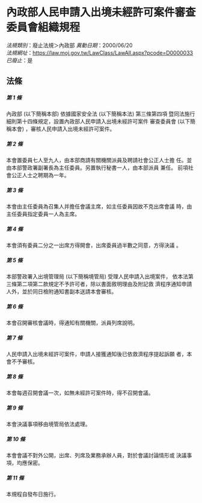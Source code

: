 # 內政部人民申請入出境未經許可案件審查委員會組織規程

*法規類別*：廢止法規＞內政部
*異動日期*：2000/06/20  
*法規網址*：https://law.moj.gov.tw/LawClass/LawAll.aspx?pcode=D0000033
*已廢止*：是


## 法條
##### 第 1 條
內政部 (以下簡稱本部) 依據國家安全法 (以下簡稱本法) 第三條第四項
暨同法施行細則第十四條規定，設置內政部人民申請入出境未經許可案件
審查委員會 (以下簡稱本會) ，審核人民申請入出境未經許可案件。

##### 第 2 條
本會置委員七人至九人，由本部商請有關機關派員及聘請社會公正人士擔
任。並由本部警政署副署長為主任委員。另置執行秘書一人，由本部派員
兼任。
前項社會公正人士之聘期為一年。

##### 第 3 條
本會由主任委員為召集人并擔任會議主席，如主任委員因故不克出席會議
時，由主任委員指定委員一人為主席。

##### 第 4 條
本會須有委員二分之一出席方得開會，出席委員過半數之同意，方得決議
。

##### 第 5 條
本部警政署入出境管理局 (以下簡稱境管局) 受理人民申請入出境案件，
依本法第三條第二項第二款規定不予許可者，除以書面敘明理由及附記救
濟程序通知申請人外，並於同日檢附通知書副本送請本會審核。

##### 第 6 條
本會召開審核會議時，得通知有關機關，派員列席說明。

##### 第 7 條
人民申請入出境未經許可案件，申請人接獲通知後已依救濟程序提起訴願
者，本會不予審核。

##### 第 8 條
本會每週召開會議一次，如無未經許可案件時，得不召開會議。

##### 第 9 條
本會決議事項移由境管局依法處理。

##### 第 10 條
本會會議不對外公開，出席、列席及業務承辦人員，對於會議討論情形或
決議事項，均應保密。

##### 第 11 條
本規程自發布日施行。


